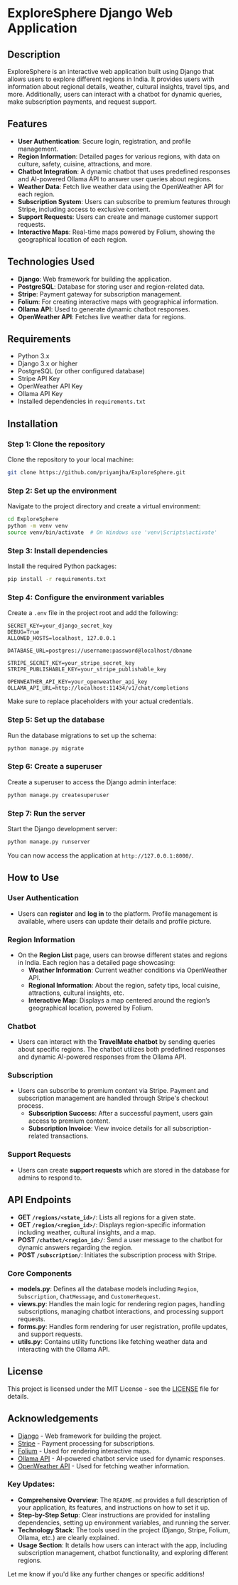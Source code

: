 # ExploreSphere Django Web Application


## Description

ExploreSphere is an interactive web application built using Django that allows users to explore different regions in India. It provides users with information about regional details, weather, cultural insights, travel tips, and more. Additionally, users can interact with a chatbot for dynamic queries, make subscription payments, and request support.

## Features

- **User Authentication**: Secure login, registration, and profile management.
- **Region Information**: Detailed pages for various regions, with data on culture, safety, cuisine, attractions, and more.
- **Chatbot Integration**: A dynamic chatbot that uses predefined responses and AI-powered Ollama API to answer user queries about regions.
- **Weather Data**: Fetch live weather data using the OpenWeather API for each region.
- **Subscription System**: Users can subscribe to premium features through Stripe, including access to exclusive content.
- **Support Requests**: Users can create and manage customer support requests.
- **Interactive Maps**: Real-time maps powered by Folium, showing the geographical location of each region.
  
## Technologies Used

- **Django**: Web framework for building the application.
- **PostgreSQL**: Database for storing user and region-related data.
- **Stripe**: Payment gateway for subscription management.
- **Folium**: For creating interactive maps with geographical information.
- **Ollama API**: Used to generate dynamic chatbot responses.
- **OpenWeather API**: Fetches live weather data for regions.

## Requirements

- Python 3.x
- Django 3.x or higher
- PostgreSQL (or other configured database)
- Stripe API Key
- OpenWeather API Key
- Ollama API Key
- Installed dependencies in `requirements.txt`

## Installation

### Step 1: Clone the repository

Clone the repository to your local machine:

```bash
git clone https://github.com/priyamjha/ExploreSphere.git
```

### Step 2: Set up the environment

Navigate to the project directory and create a virtual environment:

```bash
cd ExploreSphere
python -m venv venv
source venv/bin/activate  # On Windows use 'venv\Scripts\activate'
```

### Step 3: Install dependencies

Install the required Python packages:

```bash
pip install -r requirements.txt
```

### Step 4: Configure the environment variables

Create a `.env` file in the project root and add the following:

```env
SECRET_KEY=your_django_secret_key
DEBUG=True
ALLOWED_HOSTS=localhost, 127.0.0.1

DATABASE_URL=postgres://username:password@localhost/dbname

STRIPE_SECRET_KEY=your_stripe_secret_key
STRIPE_PUBLISHABLE_KEY=your_stripe_publishable_key

OPENWEATHER_API_KEY=your_openweather_api_key
OLLAMA_API_URL=http://localhost:11434/v1/chat/completions
```

Make sure to replace placeholders with your actual credentials.

### Step 5: Set up the database

Run the database migrations to set up the schema:

```bash
python manage.py migrate
```

### Step 6: Create a superuser

Create a superuser to access the Django admin interface:

```bash
python manage.py createsuperuser
```

### Step 7: Run the server

Start the Django development server:

```bash
python manage.py runserver
```

You can now access the application at `http://127.0.0.1:8000/`.

## How to Use

### User Authentication

- Users can **register** and **log in** to the platform. Profile management is available, where users can update their details and profile picture.

### Region Information

- On the **Region List** page, users can browse different states and regions in India. Each region has a detailed page showcasing:
  - **Weather Information**: Current weather conditions via OpenWeather API.
  - **Regional Information**: About the region, safety tips, local cuisine, attractions, cultural insights, etc.
  - **Interactive Map**: Displays a map centered around the region’s geographical location, powered by Folium.

### Chatbot

- Users can interact with the **TravelMate chatbot** by sending queries about specific regions. The chatbot utilizes both predefined responses and dynamic AI-powered responses from the Ollama API.

### Subscription

- Users can subscribe to premium content via Stripe. Payment and subscription management are handled through Stripe's checkout process.
  - **Subscription Success**: After a successful payment, users gain access to premium content.
  - **Subscription Invoice**: View invoice details for all subscription-related transactions.

### Support Requests

- Users can create **support requests** which are stored in the database for admins to respond to.

## API Endpoints

- **GET `/regions/<state_id>/`**: Lists all regions for a given state.
- **GET `/region/<region_id>/`**: Displays region-specific information including weather, cultural insights, and a map.
- **POST `/chatbot/<region_id>/`**: Send a user message to the chatbot for dynamic answers regarding the region.
- **POST `/subscription/`**: Initiates the subscription process with Stripe.
  
### Core Components

- **models.py**: Defines all the database models including `Region`, `Subscription`, `ChatMessage`, and `CustomerRequest`.
- **views.py**: Handles the main logic for rendering region pages, handling subscriptions, managing chatbot interactions, and processing support requests.
- **forms.py**: Handles form rendering for user registration, profile updates, and support requests.
- **utils.py**: Contains utility functions like fetching weather data and interacting with the Ollama API.

## License

This project is licensed under the MIT License - see the [LICENSE](LICENSE) file for details.

## Acknowledgements

- [Django](https://www.djangoproject.com/) - Web framework for building the project.
- [Stripe](https://stripe.com/) - Payment processing for subscriptions.
- [Folium](https://python-visualization.github.io/folium/) - Used for rendering interactive maps.
- [Ollama API](https://ollama.com/) - AI-powered chatbot service used for dynamic responses.
- [OpenWeather API](https://openweathermap.org/api) - Used for fetching weather information.


### Key Updates:
- **Comprehensive Overview**: The `README.md` provides a full description of your application, its features, and instructions on how to set it up.
- **Step-by-Step Setup**: Clear instructions are provided for installing dependencies, setting up environment variables, and running the server.
- **Technology Stack**: The tools used in the project (Django, Stripe, Folium, Ollama, etc.) are clearly explained.
- **Usage Section**: It details how users can interact with the app, including subscription management, chatbot functionality, and exploring different regions.

Let me know if you'd like any further changes or specific additions!

